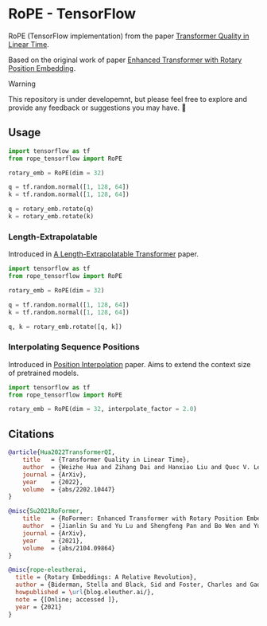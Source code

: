 # RoPE - TensorFlow
RoPE (TensorFlow implementation) from the paper [Transformer Quality in Linear Time](https://arxiv.org/pdf/2202.10447.pdf).

Based on the original work of paper [Enhanced Transformer with Rotary Position Embedding](https://arxiv.org/pdf/2104.09864.pdf).

> [!WARNING]
> This repository is under developemnt, but please feel free to explore and provide any feedback or suggestions you may have. :construction:

## Usage

```python
import tensorflow as tf
from rope_tensorflow import RoPE

rotary_emb = RoPE(dim = 32)

q = tf.random.normal([1, 128, 64])
k = tf.random.normal([1, 128, 64])

q = rotary_emb.rotate(q)
k = rotary_emb.rotate(k)
```

### Length-Extrapolatable
Introduced in [A Length-Extrapolatable Transformer](https://arxiv.org/pdf/2212.10554.pdf) paper.

```python
import tensorflow as tf
from rope_tensorflow import RoPE

rotary_emb = RoPE(dim = 32)

q = tf.random.normal([1, 128, 64])
k = tf.random.normal([1, 128, 64])

q, k = rotary_emb.rotate([q, k])
```

### Interpolating Sequence Positions
Introduced in [Position Interpolation](https://arxiv.org/pdf/2306.15595.pdf) paper.
Aims to extend the context size of pretrained models.

```python
import tensorflow as tf
from rope_tensorflow import RoPE

rotary_emb = RoPE(dim = 32, interpolate_factor = 2.0)
```

## Citations

```bibtex
@article{Hua2022TransformerQI,
    title   = {Transformer Quality in Linear Time},
    author  = {Weizhe Hua and Zihang Dai and Hanxiao Liu and Quoc V. Le},
    journal = {ArXiv},
    year    = {2022},
    volume  = {abs/2202.10447}
}
```

```bibtex
@misc{Su2021RoFormer,
    title   = {RoFormer: Enhanced Transformer with Rotary Position Embedding}, 
    author  = {Jianlin Su and Yu Lu and Shengfeng Pan and Bo Wen and Yunfeng Liu},
    journal = {ArXiv},
    year    = {2021},
    volume  = {abs/2104.09864}
}
```

```bibtex
@misc{rope-eleutherai,
  title = {Rotary Embeddings: A Relative Revolution},
  author = {Biderman, Stella and Black, Sid and Foster, Charles and Gao, Leo and Hallahan, Eric and He, Horace and Wang, Ben and Wang, Phil},
  howpublished = \url{blog.eleuther.ai/},
  note = {[Online; accessed ]},
  year = {2021}
}
```
